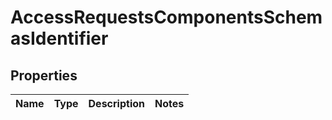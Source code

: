 # AccessRequestsComponentsSchemasIdentifier

## Properties
Name | Type | Description | Notes
------------ | ------------- | ------------- | -------------
